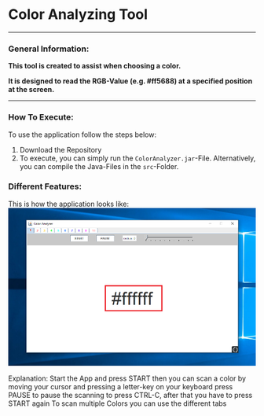 # Color Analyzing Tool

--- 

### General Information:

**This tool is created to assist when choosing a color.**

**It is designed to read the RGB-Value (e.g. #ff5688) at a specified position at the screen.**

---

### How To Execute:

To use the application follow the steps below:

1. Download the Repository
1. To execute, you can simply run the `ColorAnalyzer.jar`-File. 
   Alternatively, you can compile the Java-Files in the `src`-Folder.

### Different Features:

This is how the application looks like:
![alt text](./pictures/general_picture_color_code.png "This should be how it looks like")

Explanation:
  Start the App and press START
  then you can scan a color by moving your cursor and pressing a letter-key on your keyboard
  press PAUSE to pause the scanning to press CTRL-C, after that you have to press START again
  To scan multiple Colors you can use the different tabs
